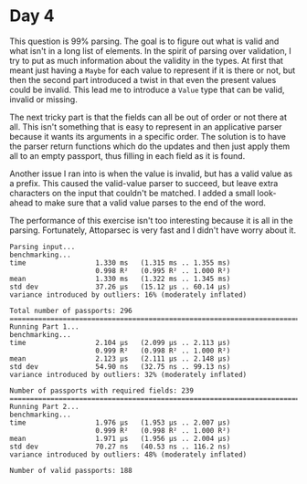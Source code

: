 # Day 4

This question is 99% parsing.  The goal is to figure out what is valid and what isn't in a long list of elements.  In the spirit of parsing over validation, I try to put as much information about the validity in the types.  At first that meant just having a `Maybe` for each value to represent if it is there or not, but then the second part introduced a twist in that even the present values could be invalid.  This lead me to introduce a `Value` type that can be valid, invalid or missing.

The next tricky part is that the fields can all be out of order or not there at all.  This isn't something that is easy to represent in an applicative parser because it wants its arguments in a specific order.  The solution is to have the parser return functions which do the updates and then just apply them all to an empty passport, thus filling in each field as it is found.

Another issue I ran into is when the value is invalid, but has a valid value as a prefix.  This caused the valid-value parser to succeed, but leave extra characters on the input that couldn't be matched.  I added a small look-ahead to make sure that a valid value parses to the end of the word.

The performance of this exercise isn't too interesting because it is all in the parsing.  Fortunately, Attoparsec is very fast and I didn't have worry about it.

```
Parsing input...
benchmarking...
time                 1.330 ms   (1.315 ms .. 1.355 ms)
                     0.998 R²   (0.995 R² .. 1.000 R²)
mean                 1.330 ms   (1.322 ms .. 1.345 ms)
std dev              37.26 μs   (15.12 μs .. 60.14 μs)
variance introduced by outliers: 16% (moderately inflated)

Total number of passports: 296
================================================================================
Running Part 1...
benchmarking...
time                 2.104 μs   (2.099 μs .. 2.113 μs)
                     0.999 R²   (0.998 R² .. 1.000 R²)
mean                 2.123 μs   (2.111 μs .. 2.148 μs)
std dev              54.90 ns   (32.75 ns .. 99.13 ns)
variance introduced by outliers: 32% (moderately inflated)

Number of passports with required fields: 239
================================================================================
Running Part 2...
benchmarking...
time                 1.976 μs   (1.953 μs .. 2.007 μs)
                     0.999 R²   (0.998 R² .. 1.000 R²)
mean                 1.971 μs   (1.956 μs .. 2.004 μs)
std dev              70.27 ns   (40.53 ns .. 116.2 ns)
variance introduced by outliers: 48% (moderately inflated)

Number of valid passports: 188
```